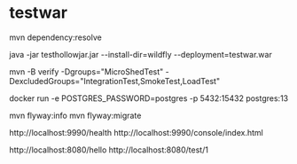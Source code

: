 # testwar

mvn dependency:resolve


java -jar testhollowjar.jar --install-dir=wildfly --deployment=testwar.war


mvn -B verify -Dgroups="MicroShedTest" -DexcludedGroups="IntegrationTest,SmokeTest,LoadTest"



docker run -e POSTGRES_PASSWORD=postgres -p 5432:15432 postgres:13

mvn flyway:info
mvn flyway:migrate


http://localhost:9990/health
http://localhost:9990/console/index.html

http://localhost:8080/hello
http://localhost:8080/test/1